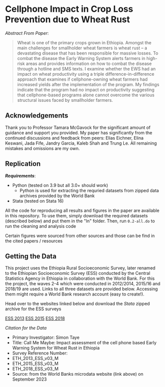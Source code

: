 # Cellphone Impact in Crop Loss Prevention due to Wheat Rust

*Abstract From Paper*:

> Wheat is one of the primary crops grown in Ethiopia. Amongst the main challenges for smallholder wheat farmers is wheat rust – a devastating disease that has been responsible for massive losses. To combat the disease the Early Warning System alerts farmers in high-risk areas and provides information on how to combat the disease through a hotline and SMS texts. I examine whether the EWS had an impact on wheat productivity using a triple difference-in-difference approach that examines if cellphone-owning wheat farmers had increased yields after the implementation of the program. My findings indicate that the program had no impact on productivity suggesting that cellphone-based programs alone cannot overcome the various structural issues faced by smallholder farmers. 

## Acknowledgements

Thank you to Professor Tamara McGavock for the significant amount of guidance and support you provided. My paper has significantly from the continued discussions and feedback from peers: Elias Eichner, Elina Keswani, Jada Fife, Jandry Garcia, Kaleb Shah and Trung Le. All remaining mistakes and omissions are my own.

## Replication

***Requirements***:
- Python (tested on 3.9 but all 3.0+ should work)
    - Python is used for extracting the requried datasets from zipped data archives provided by the World Bank
- Stata (tested on Stata 16)

All the code for reproducing all results and figures in the paper are available in this repository. To use them, simply download the required datasets (described below) and put them in the "In" folder. Then, run `0.2-all.do` to run the cleaning and analysis code

Certain figures were sourced from other sources and those can be find in the cited papers / resources

## Getting the Data

This project uses the Ethiopia Rural Socioeconomic Survey, later renamed to the Ethiopian Socioeconomic Survey (ESS) conducted by the Central Statistics Agency in Ethiopia in collaboration with the World Bank. For this the project, the waves 2-4 which were conducted in 2012/2014, 2015/16 and 2018/19 are used. Links to all three datasets are provided below. Accessing them might require a World Bank research account (easy to create!).

Head over to the websites linked below and download the *Stata* zipped archive for the ESS surveys

[ESS 2013](https://microdata.worldbank.org/index.php/catalog/2247)
[ESS 2015](https://microdata.worldbank.org/index.php/catalog/2783)
[ESS 2018](https://microdata.worldbank.org/index.php/catalog/3823)

*Citation for the Data*
- Primary Investigator: Simon Taye
- Title: Call Me Maybe: Impact assessment of the cell phone based Early Warning System for Wheat Rust in Ethiopia
- Survey Reference Number:
 - ETH_2013_ESS_v03_M 
 - ETH_2015_ESS_v03_M
 - ETH_2018_ESS_v03_M
- Source: from the World Banks microdata website (link above) on September 2023
